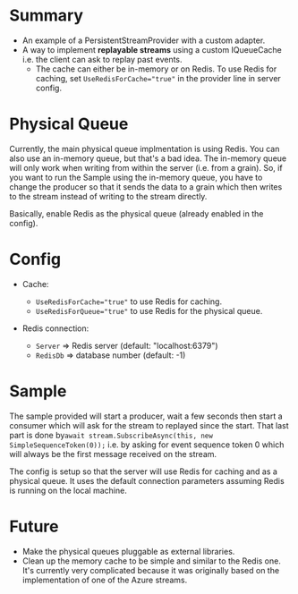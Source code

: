 # Summary
- An example of a PersistentStreamProvider with a custom adapter.
- A way to implement **replayable streams** using a custom IQueueCache i.e. the client can ask to replay past events.
  - The cache can either be in-memory or on Redis. To use Redis for caching, set `UseRedisForCache="true"` in the provider line in server config.  

# Physical Queue
Currently, the main physical queue implmentation is using Redis. You can also use an in-memory queue, but that's a bad idea.
The in-memory queue will only work when writing from within the server (i.e. from a grain). So, if you want to run the Sample
using the in-memory queue, you have to change the producer so that it sends the data to a grain which then writes to the stream
instead of writing to the stream directly.

Basically, enable Redis as the physical queue (already enabled in the config).

# Config
- Cache:
	- `UseRedisForCache="true"` to use Redis for caching.
	- `UseRedisForQueue="true"` to use Redis for the physical queue.

- Redis connection:
    - `Server` => Redis server (default: "localhost:6379")  
    - `RedisDb` => database number (default: -1)

# Sample
The sample provided will start a producer, wait a few seconds then start a consumer which will ask for the stream to replayed since the start. That last part is done by`await stream.SubscribeAsync(this, new SimpleSequenceToken(0));` i.e. by asking for event sequence token 0 which will always be the first message received on the stream.

The config is setup so that the server will use Redis for caching and as a physical queue.
It uses the default connection parameters assuming Redis is running on the local machine.

# Future
- Make the physical queues pluggable as external libraries.
- Clean up the memory cache to be simple and similar to the Redis one. It's currently very complicated because it was originally based on the implementation of one of the Azure streams.